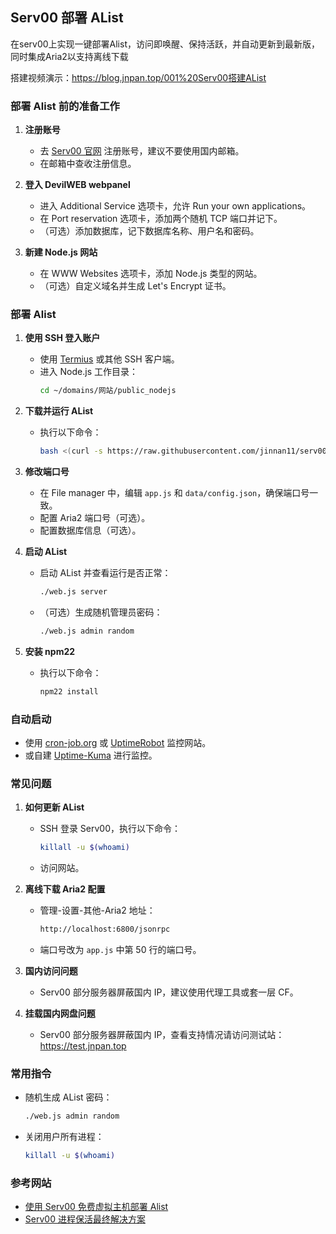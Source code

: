 ## Serv00 部署 AList

在serv00上实现一键部署Alist，访问即唤醒、保持活跃，并自动更新到最新版，同时集成Aria2以支持离线下载

搭建视频演示：https://blog.jnpan.top/001%20Serv00搭建AList

### 部署 Alist 前的准备工作

1. **注册账号**
   - 去 [Serv00 官网](https://www.serv00.com/) 注册账号，建议不要使用国内邮箱。
   - 在邮箱中查收注册信息。

2. **登入 DevilWEB webpanel**
   - 进入 Additional Service 选项卡，允许 Run your own applications。
   - 在 Port reservation 选项卡，添加两个随机 TCP 端口并记下。
   - （可选）添加数据库，记下数据库名称、用户名和密码。

3. **新建 Node.js 网站**
   - 在 WWW Websites 选项卡，添加 Node.js 类型的网站。
   - （可选）自定义域名并生成 Let's Encrypt 证书。

### 部署 Alist

1. **使用 SSH 登入账户**
   - 使用 [Termius](https://termius.com/) 或其他 SSH 客户端。
   - 进入 Node.js 工作目录：
     ```bash
     cd ~/domains/网站/public_nodejs
     ```

2. **下载并运行 AList**
   - 执行以下命令：
     ```bash
     bash <(curl -s https://raw.githubusercontent.com/jinnan11/serv00-alist/main/install_alist.sh)
     ```

3. **修改端口号**
   - 在 File manager 中，编辑 `app.js` 和 `data/config.json`，确保端口号一致。
   - 配置 Aria2 端口号（可选）。
   - 配置数据库信息（可选）。

4. **启动 AList**
   - 启动 AList 并查看运行是否正常：
     ```bash
     ./web.js server
     ```
   - （可选）生成随机管理员密码：
     ```bash
     ./web.js admin random
     ```

5. **安装 npm22**
   - 执行以下命令：
     ```bash
     npm22 install
     ```

### 自动启动

- 使用 [cron-job.org](https://console.cron-job.org/) 或 [UptimeRobot](https://uptimerobot.com/) 监控网站。
- 或自建 [Uptime-Kuma](https://github.com/louislam/uptime-kuma) 进行监控。

### 常见问题

1. **如何更新 AList**
   - SSH 登录 Serv00，执行以下命令：
     ```bash
     killall -u $(whoami)
     ```
   - 访问网站。

2. **离线下载 Aria2 配置**
   - 管理-设置-其他-Aria2 地址：
     ```bash
     http://localhost:6800/jsonrpc
     ```
   - 端口号改为 `app.js` 中第 50 行的端口号。

3. **国内访问问题**
   - Serv00 部分服务器屏蔽国内 IP，建议使用代理工具或套一层 CF。

4. **挂载国内网盘问题**
   - Serv00 部分服务器屏蔽国内 IP，查看支持情况请访问测试站：https://test.jnpan.top

### 常用指令

- 随机生成 AList 密码：
  ```bash
  ./web.js admin random
  ```
- 关闭用户所有进程：
  ```bash
  killall -u $(whoami)
  ```

### 参考网站

- [使用 Serv00 免费虚拟主机部署 Alist](https://zhuanlan.zhihu.com/p/680607217)
- [Serv00 进程保活最终解决方案](https://saika.us.kg/2024/08/15/serv00-keep-alive)
